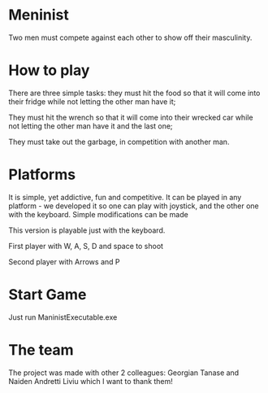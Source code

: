 # Meninist
Two men must compete against each other to show off their masculinity. 

# How to play
There are three simple tasks: they must hit the food so that it will come into their fridge while not letting the other man have it;

They must hit the wrench so that it will come into their wrecked car while not letting the other man have it and the last one;

They must take out the garbage, in competition with another man.

# Platforms
It is simple, yet addictive, fun and competitive. It can be played in any platform - we developed it so one can play with joystick, and the other one with the keyboard. Simple modifications can be made

This version is playable just with the keyboard.

First player with W, A, S, D and space to shoot

Second player with Arrows and P

# Start Game
Just run ManinistExecutable.exe

# The team
The project was made with other 2 colleagues:
Georgian Tanase and Naiden Andretti Liviu which I want to thank them!
